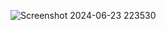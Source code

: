 
![Screenshot 2024-06-23 223530](https://github.com/sagarshingare16/projects/assets/124689778/ea66ae1e-7cd8-4960-8344-db71f13c00a7)
